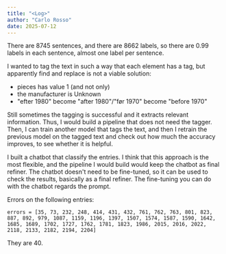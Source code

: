 ```yaml
---
title: "<Log>"
author: "Carlo Rosso"
date: 2025-07-12
---
```


There are 8745 sentences, and there are 8662 labels, so there are 0.99 labels in
each sentence, almost one label per sentence.

I wanted to tag the text in such a way that each element has a tag, but
apparently find and replace is not a viable solution: 
- pieces has value 1 (and not only)
- the manufacturer is Unknown
- "efter 1980" become "after 1980"/"før 1970" become "before 1970"

Still sometimes the tagging is successful and it extracts relevant information.
Thus, I would build a pipeline that does not need the tagger.
Then, I can train another model that tags the text, and then I retrain the
previous model on the tagged text and check out how much the accuracy improves,
to see whether it is helpful.

I built a chatbot that classify the entries. I think that this approach is the
most flexible, and the pipeline I would build would keep the chatbot as final
refiner. The chatbot doesn't need to be fine-tuned, so it can be used to check
the results, basically as a final refiner. The fine-tuning you can do with the
chatbot regards the prompt.

Errors on the following entries:

```
errors = [35, 73, 232, 248, 414, 431, 432, 761, 762, 763, 801, 823, 887, 892, 979, 1087, 1159, 1196, 1397, 1507, 1574, 1587, 1590, 1642, 1685, 1689, 1702, 1727, 1762, 1781, 1823, 1986, 2015, 2016, 2022, 2118, 2133, 2182, 2194, 2204]
```

They are 40.
